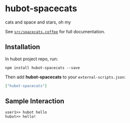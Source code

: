 # hubot-spacecats

cats and space and stars, oh my

See [`src/spacecats.coffee`](src/spacecats.coffee) for full documentation.

## Installation

In hubot project repo, run:

`npm install hubot-spacecats --save`

Then add **hubot-spacecats** to your `external-scripts.json`:

```json
["hubot-spacecats"]
```

## Sample Interaction

```
user1>> hubot hello
hubot>> hello!
```
